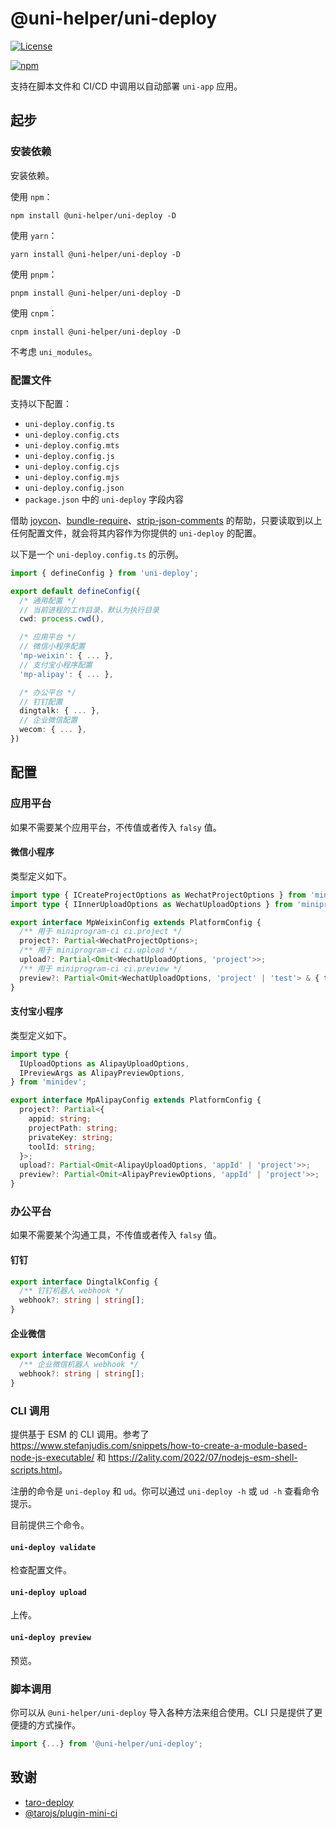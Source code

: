 # @uni-helper/uni-deploy

[![License](https://img.shields.io/github/license/uni-helper/uni-deploy)](https://github.com/uni-helper/uni-deploy/blob/main/LICENSE)

[![npm](https://img.shields.io/npm/v/@uni-helper/uni-deploy)](https://www.npmjs.com/package/@uni-helper/uni-deploy)

支持在脚本文件和 CI/CD 中调用以自动部署 `uni-app` 应用。

## 起步

### 安装依赖

安装依赖。

使用 `npm`：

```shell
npm install @uni-helper/uni-deploy -D
```

使用 `yarn`：

```shell
yarn install @uni-helper/uni-deploy -D
```

使用 `pnpm`：

```shell
pnpm install @uni-helper/uni-deploy -D
```

使用 `cnpm`：

```shell
cnpm install @uni-helper/uni-deploy -D
```

不考虑 `uni_modules`。

### 配置文件

支持以下配置：

- `uni-deploy.config.ts`
- `uni-deploy.config.cts`
- `uni-deploy.config.mts`
- `uni-deploy.config.js`
- `uni-deploy.config.cjs`
- `uni-deploy.config.mjs`
- `uni-deploy.config.json`
- `package.json` 中的 `uni-deploy` 字段内容

借助 [joycon](https://github.com/egoist/joycon)、[bundle-require](https://github.com/egoist/bundle-require)、[strip-json-comments](https://github.com/sindresorhus/strip-json-comments) 的帮助，只要读取到以上任何配置文件，就会将其内容作为你提供的 `uni-deploy` 的配置。

以下是一个 `uni-deploy.config.ts` 的示例。

```typescript
import { defineConfig } from 'uni-deploy';

export default defineConfig({
  /* 通用配置 */
  // 当前进程的工作目录，默认为执行目录
  cwd: process.cwd(),

  /* 应用平台 */
  // 微信小程序配置
  'mp-weixin': { ... },
  // 支付宝小程序配置
  'mp-alipay': { ... },

  /* 办公平台 */
  // 钉钉配置
  dingtalk: { ... },
  // 企业微信配置
  wecom: { ... },
})
```

## 配置

### 应用平台

如果不需要某个应用平台，不传值或者传入 `falsy` 值。

#### 微信小程序

类型定义如下。

```typescript
import type { ICreateProjectOptions as WechatProjectOptions } from 'miniprogram-ci/dist/@types/ci/project';
import type { IInnerUploadOptions as WechatUploadOptions } from 'miniprogram-ci/dist/@types/ci/upload';

export interface MpWeixinConfig extends PlatformConfig {
  /** 用于 miniprogram-ci ci.project */
  project?: Partial<WechatProjectOptions>;
  /** 用于 miniprogram-ci ci.upload */
  upload?: Partial<Omit<WechatUploadOptions, 'project'>>;
  /** 用于 miniprogram-ci ci.preview */
  preview?: Partial<Omit<WechatUploadOptions, 'project' | 'test'> & { test?: true }>;
}
```

#### 支付宝小程序

类型定义如下。

```typescript
import type {
  IUploadOptions as AlipayUploadOptions,
  IPreviewArgs as AlipayPreviewOptions,
} from 'minidev';

export interface MpAlipayConfig extends PlatformConfig {
  project?: Partial<{
    appid: string;
    projectPath: string;
    privateKey: string;
    toolId: string;
  }>;
  upload?: Partial<Omit<AlipayUploadOptions, 'appId' | 'project'>>;
  preview?: Partial<Omit<AlipayPreviewOptions, 'appId' | 'project'>>;
}
```

### 办公平台

如果不需要某个沟通工具，不传值或者传入 `falsy` 值。

#### 钉钉

```typescript
export interface DingtalkConfig {
  /** 钉钉机器人 webhook */
  webhook?: string | string[];
}
```

#### 企业微信

```typescript
export interface WecomConfig {
  /** 企业微信机器人 webhook */
  webhook?: string | string[];
}
```

### CLI 调用

提供基于 ESM 的 CLI 调用。参考了 <https://www.stefanjudis.com/snippets/how-to-create-a-module-based-node-js-executable/> 和 <https://2ality.com/2022/07/nodejs-esm-shell-scripts.html>。

注册的命令是 `uni-deploy` 和 `ud`。你可以通过 `uni-deploy -h` 或 `ud -h` 查看命令提示。

目前提供三个命令。

#### `uni-deploy validate`

检查配置文件。

#### `uni-deploy upload`

上传。

#### `uni-deploy preview`

预览。

### 脚本调用

你可以从 `@uni-helper/uni-deploy` 导入各种方法来组合使用。CLI 只是提供了更便捷的方式操作。

```typescript
import {...} from '@uni-helper/uni-deploy';
```

## 致谢

- [taro-deploy](https://github.com/linjackson78/taro-deploy)
- [@tarojs/plugin-mini-ci](https://docs.taro.zone/docs/plugin-mini-ci)
